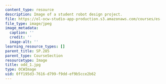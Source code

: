 ```yaml
---
content_type: resource
description: Image of a student robot design project.
file: https://ol-ocw-studio-app-production.s3.amazonaws.com/courses/es-293-lego-robotics-spring-2007/0ff195d37616d799f9ddef9b5cce2b62_odd_1.jpg
file_type: image/jpeg
image_metadata:
  caption: ''
  credit: ''
  image-alt: ''
learning_resource_types: []
parent_title: SP.285
parent_type: CourseSection
resourcetype: Image
title: odd_1.jpg
type: OCWImage
uid: 0ff195d3-7616-d799-f9dd-ef9b5cce2b62
---
```

